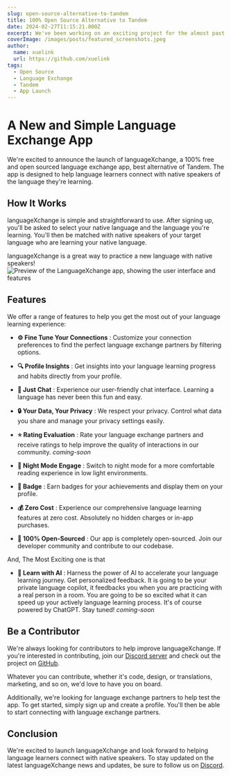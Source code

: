 ```yaml
---
slug: open-source-alternative-to-tandem
title: 100% Open Source Alternative to Tandem
date: 2024-02-27T11:15:21.800Z
excerpt: We've been working on an exciting project for the almost past year.
coverImage: /images/posts/featured_screenshots.jpeg
author:
  name: xuelink
  url: https://github.com/xuelink
tags:
  - Open Source
  - Language Exchange
  - Tandem
  - App Launch
---
```


<script>
  import Callout from "$lib/components/molecules/Callout.svelte";
  import CodeBlock from "$lib/components/molecules/CodeBlock.svelte";
  import Image from "$lib/components/atoms/Image.svelte";
</script>

# A New and Simple Language Exchange App

We're excited to announce the launch of languageXchange, a 100% free and open sourced language exchange app, best alternative of Tandem. The app is designed to help language learners connect with native speakers of the language they're learning.

## How It Works

languageXchange is simple and straightforward to use. After signing up, you'll be asked to select your native language and the language you're learning. You'll then be matched with native speakers of your target language who are learning your native language.

<Callout type="info">
  languageXchange is a great way to practice a new language with native speakers!
</Callout>

<Image src="/images/posts/app-preview.gif" alt="Preview of the LanguageXchange app, showing the user interface and features" />

## Features

We offer a range of features to help you get the most out of your language learning experience:

- **⚙️ Fine Tune Your Connections** : Customize your connection preferences to find the perfect language exchange partners by filtering options.

- **🔍 Profile Insights** : Get insights into your language learning progress and habits directly from your profile.

- **💬 Just Chat** : Experience our user-friendly chat interface. Learning a language has never been this fun and easy.

- **🔒 Your Data, Your Privacy** : We respect your privacy. Control what data you share and manage your privacy settings easily.

- **⭐ Rating Evaluation** : Rate your language exchange partners and receive ratings to help improve the quality of interactions in our community. _coming-soon_

- **🌙 Night Mode Engage** : Switch to night mode for a more comfortable reading experience in low light environments.

- **🏅 Badge** : Earn badges for your achievements and display them on your profile.

- **💰 Zero Cost** : Experience our comprehensive language learning features at zero cost. Absolutely no hidden charges or in-app purchases.

- **📖 100% Open-Sourced** : Our app is completely open-sourced. Join our developer community and contribute to our codebase.

And, The Most Exciting one is that

- **🤖 Learn with AI** : Harness the power of AI to accelerate your language learning journey. Get personalized feedback. It is going to be your private language copilot, it feedbacks you when you are practicing with a real person in a room. You are going to be so excited what it can speed up your actively language learning process. It's of course powered by ChatGPT. Stay tuned! _coming-soon_

## Be a Contributor

We're always looking for contributors to help improve languageXchange. If you're interested in contributing, join our <a href="https://discord.gg/CpDZ3kg2rJ" target="_blank">Discord server</a> and check out the project on <a href="https://github.com/languageXchange/languageXchange" target="_blank">GitHub</a>.

<Callout type="info">
  Whatever you can contribute, whether it's code, design, or translations, marketing, and so on, we'd love to have you on board.
</Callout>

Additionally, we're looking for language exchange partners to help test the app. To get started, simply sign up and create a profile. You'll then be able to start connecting with language exchange partners.

## Conclusion

We're excited to launch languageXchange and look forward to helping language learners connect with native speakers. To stay updated on the latest languageXchange news and updates, be sure to follow us on [Discord](https://discord.gg/CpDZ3kg2rJ).
